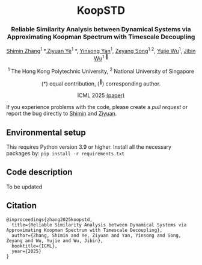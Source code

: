 <div align="center">
<h1>KoopSTD </h1>
<h3>Reliable Similarity Analysis between Dynamical Systems via Approximating Koopman Spectrum with Timescale Decoupling</h3>


[Shimin Zhang](https://github.com/ZhangShimin1)<sup>1</sup> \*,[Ziyuan Ye](https://scholar.google.com/citations?user=CmzVixkAAAAJ)<sup>1</sup> \*, [Yinsong Yan](https://openreview.net/profile?id=~Yinsong_Yan1)<sup>1</sup>, [Zeyang Song](https://scholar.google.com/citations?user=iTf0gegAAAAJ)<sup>1</sup> <sup>2</sup>, [Yujie Wu](https://scholar.google.com/citations?user=-lw0UPkAAAAJ)<sup>1</sup>, [Jibin Wu](https://scholar.google.com/citations?user=QwDyvrgAAAAJ)<sup>1 :email:</sup>

<sup>1</sup>  The Hong Kong Polytechnic University, <sup>2</sup> National University of Singapore

(\*) equal contribution, (<sup>:email:</sup>) corresponding author.

ICML 2025 [(paper)](https://openreview.net/forum?id=29eZ8pWc8E)
</div>

If you experience problems with the code, please create a *pull request* or report the bug directly to [Shimin](mailto:shimin1.zhang@polyu.edu.hk) and [Ziyuan](mailto:ziyuanye9801@gmail.com).

## Environmental setup
This requires Python version 3.9 or higher. Install all the necessary packages by:
`pip install -r requirements.txt`

## Code description
To be updated

## Citation
```
@inproceedings{zhang2025koopstd,
  title={Reliable Similarity Analysis between Dynamical Systems via Approximating Koopman Spectrum with Timescale Decoupling},
  author={Zhang, Shimin and Ye, Ziyuan and Yan, Yinsong and Song, Zeyang and Wu, Yujie and Wu, Jibin},
  booktitle={ICML},
  year={2025}
}
```
